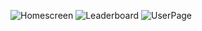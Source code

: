![Homescreen](https://github.com/PhaulosMS/TFTAPI/assets/65198411/3823fb22-99c0-4ea5-8b88-537acf272759)
![Leaderboard](https://github.com/PhaulosMS/TFTAPI/assets/65198411/ce71d612-3140-4a62-b3fd-385164bae585)
![UserPage](https://github.com/PhaulosMS/TFTAPI/assets/65198411/64488e3b-4f79-45c1-b938-2784149af12e)
